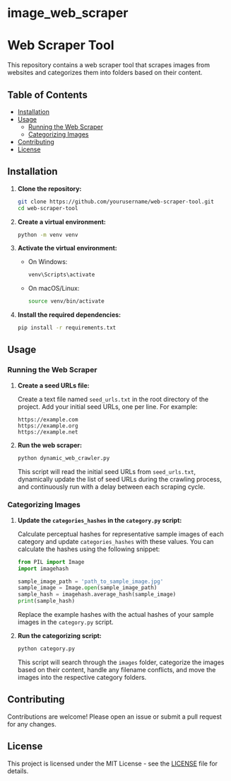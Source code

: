 # image_web_scraper
# Web Scraper Tool

This repository contains a web scraper tool that scrapes images from websites and categorizes them into folders based on their content.

## Table of Contents

- [Installation](#installation)
- [Usage](#usage)
  - [Running the Web Scraper](#running-the-web-scraper)
  - [Categorizing Images](#categorizing-images)
- [Contributing](#contributing)
- [License](#license)

## Installation

1. **Clone the repository:**

    ```sh
    git clone https://github.com/yourusername/web-scraper-tool.git
    cd web-scraper-tool
    ```

2. **Create a virtual environment:**

    ```sh
    python -m venv venv
    ```

3. **Activate the virtual environment:**

    - On Windows:

      ```sh
      venv\Scripts\activate
      ```

    - On macOS/Linux:

      ```sh
      source venv/bin/activate
      ```

4. **Install the required dependencies:**

    ```sh
    pip install -r requirements.txt
    ```

## Usage

### Running the Web Scraper

1. **Create a seed URLs file:**

    Create a text file named `seed_urls.txt` in the root directory of the project. Add your initial seed URLs, one per line. For example:

    ```plaintext
    https://example.com
    https://example.org
    https://example.net
    ```

2. **Run the web scraper:**

    ```sh
    python dynamic_web_crawler.py
    ```

    This script will read the initial seed URLs from `seed_urls.txt`, dynamically update the list of seed URLs during the crawling process, and continuously run with a delay between each scraping cycle.

### Categorizing Images

1. **Update the `categories_hashes` in the `category.py` script:**

    Calculate perceptual hashes for representative sample images of each category and update `categories_hashes` with these values. You can calculate the hashes using the following snippet:

    ```python
    from PIL import Image
    import imagehash

    sample_image_path = 'path_to_sample_image.jpg'
    sample_image = Image.open(sample_image_path)
    sample_hash = imagehash.average_hash(sample_image)
    print(sample_hash)
    ```

    Replace the example hashes with the actual hashes of your sample images in the `category.py` script.

2. **Run the categorizing script:**

    ```sh
    python category.py
    ```

    This script will search through the `images` folder, categorize the images based on their content, handle any filename conflicts, and move the images into the respective category folders.

## Contributing

Contributions are welcome! Please open an issue or submit a pull request for any changes.

## License

This project is licensed under the MIT License - see the [LICENSE](LICENSE) file for details.
